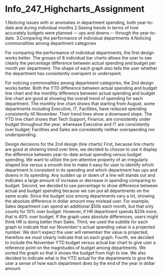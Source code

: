 Info_247_Highcharts_Assignment
==============================
1.Noticing issues with or anomalies in department spending, both year-to-date and during individual months
2.Seeing trends in terms of how accurately budgets were planned -- ups and downs -- through the year-to-date.
3.Comparing the performance of individual departments
4.Noticing commonalities among department categories


For comparing the performance of individual departments, the first design works better. The groups of 8 individual bar charts allows the user to see clearly the percentage difference between actual spending and budget per month per department. The shape of each graph also tells the user whether the department has consistently overspent or underspent. 

For noticing commonalities among department categories, the 2nd design works better. Both the YTD difference between actual spending and budget line chart and the monthly difference between actual spending and budget line chart are good at showing the overall trend of spending for each department. The monthly line chart shows that starting from August, some departments including Executive, IT, Facilities, have reduced spending consistently till November. Their trend lines show a downward slope. The YTD line chart shows that Tech Support, Finance, are consistently under budget throughout the year, wherease Executive and IT are consistently over budget; Facilities and Sales are consistently neither overspending nor underspending. 


Design decisions for the 2nd design (line charts)
First, because line charts are good at showing trend over time, we decided to choose to use it display the difference between year-to-date actual spending versus budget spending. We want to utilize the pre-attentive property of an irregularly shaped line versus a smooth line to make it easy for user to identify which department is consistent in its spending and which department has ups and downs in its spending. Any sudden up or down of a line will stands out and indicates a large amount of increase or decrease in spending comparing to budget.
Second, we decided to use percentage to show difference between actual and budget spending because we can put all departments on the same scale. Since the budget size among departments vary a lot, showing the absolute difference in dollar amount may mislead user. For example, Sales department can spend an additional $50k each month, but that only counts for 10% over budget. However, if HR department spends $20k more, that is 40% over budget. If the graph uses absolute differences, users might think HR is doing better than Sales.
Third, we used the subtitle for each graph to indicate that our November's actual spending value is a projected number. We don't expect the user will remember the value is projected, therefore we must clearly indicate that on each graph. 
Fourth, we decided to include the November YTD budget versus actual bar chart to give user a reference point on the magnitudes of budget among departments. We sorted the graph so that it shows the budget from high to low. We also decided to indicate what is the YTD actual for the departments to give the user a sense of how each department does by the end of the year in dollar amount. 